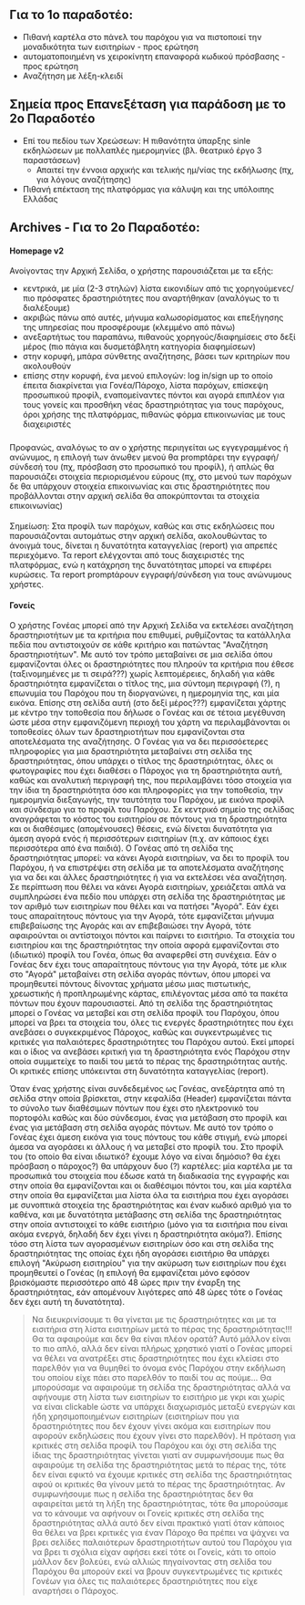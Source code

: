 ## Για το 1ο παραδοτέο:
- Πιθανή καρτέλα στο πάνελ του παρόχου για να πιστοποιεί την μοναδικότητα των εισιτηρίων - προς ερώτηση
- αυτοματοποιημένη vs χειροκίνητη επαναφορά κωδικού πρόσβασης - προς ερώτηση
- Αναζήτηση με λέξη-κλειδί



## Σημεία προς Επανεξέταση για παράδοση με το 2ο Παραδοτέο
- Επί του πεδίου των Χρεώσεων: 
Η πιθανότητα ύπαρξης sinle εκδηλώσεων με πολλαπλές ημερομηνίες (βλ. θεατρικό έργο 3 παραστάσεων)
	- Απαιτεί την έννοια αρχικής και τελικής ημ/νίας της εκδήλωσης (πχ, για λόγους αναζήτησης)
- Πιθανή επέκταση της πλατφόρμας για κάλυψη και της υπόλοιπης Ελλάδας
	
	
	

	
	
	
	

## Archives - Για το 2ο Παραδοτέο:

#### Homepage v2
Ανοίγοντας την Αρχική Σελίδα, ο χρήστης παρουσιάζεται με τα εξής:
- κεντρικά, με μία (2-3 στηλών) λίστα εικονιδίων από τις χορηγούμενες/πιο πρόσφατες δραστηριότητες που αναρτήθηκαν (αναλόγως το τι διαλέξουμε)
- ακριβώς πάνω από αυτές, μήνυμα καλωσορίσματος και επεξήγησης της υπηρεσίας που προσφέρουμε (κλεμμένο από πάνω)
- ανεξαρτήτως του παραπάνω, πιθανούς χορηγούς/διαφημίσεις στο δεξί μέρος (πιο πάγια και δυσμετάβλητη κατηγορία διαφημίσεων)
- στην κορυφή, μπάρα σύνθετης αναζήτησης, βάσει των κριτηρίων που ακολουθούν
- επίσης στην κορυφή, ένα μενού επιλογών: log in/sign up το οποίο έπειτα διακρίνεται για Γονέα/Πάροχο, λίστα παρόχων, επίσκεψη προσωπικού προφίλ, εναπομείναντες πόντοι και αγορά επιπλέον για τους γονείς και προσθήκη νέας δραστηριότητας για τους παρόχους, όροι χρήσης της πλατφόρμας, πιθανώς φόρμα επικοινωνίας με τους διαχειριστές
##### 
Προφανώς, αναλόγως το αν ο χρήστης περιηγείται ως εγγεγραμμένος ή ανώνυμος, η επιλογή των άνωθεν μενού θα promptάρει την εγγραφή/σύνδεσή του (πχ, πρόσβαση στο προσωπικό του προφίλ), ή απλώς θα παρουσιάζει στοιχεία περιορισμένου εύρους (πχ, στο μενού των παρόχων δε θα υπάρχουν στοιχεία επικοινωνίας και στις δραστηριότητες που προβάλλονται στην αρχική σελίδα θα αποκρύπτονται τα στοιχεία επικοινωνίας)
####
Σημείωση: Στα προφίλ των παρόχων, καθώς και στις εκδηλώσεις που παρουσιάζονται αυτομάτως στην αρχική σελίδα, ακολουθώντας το άνοιγμά τους, δίνεται η δυνατότητα καταγγελίας (report) για απρεπές περιεχόμενο. Τα report ελέγχονται από τους διαχειριστές της πλατφόρμας, ενώ η κατάχρηση της δυνατότητας μπορεί να επιφέρει κυρώσεις.  Τα report promptάρουν εγγραφή/σύνδεση για τους ανώνυμους χρήστες. 





#### Γονείς
Ο χρήστης Γονέας μπορεί από την Αρχική Σελίδα να εκτελέσει αναζήτηση δραστηριοτήτων με τα κριτήρια που επιθυμεί, ρυθμίζοντας τα κατάλληλα πεδία που αντιστοιχούν σε κάθε κριτήριο και πατώντας "Αναζήτηση δραστηριοτήτων". Με αυτό τον τρόπο μεταβαίνει σε μια σελίδα όπου εμφανίζονται όλες οι δραστηριότητες που πληρούν τα κριτήρια που έθεσε (ταξινομημένες με τι σειρά???) χωρίς λεπτομέρειες, δηλαδή για κάθε δραστηριότητα εμφανίζεται ο τίτλος της, μια σύντομη περιγραφή (?), η επωνυμία του Παρόχου που τη διοργανώνει, η ημερομηνία της, και μία εικόνα. Επίσης στη σελίδα αυτή (στο δεξί μέρος???) εμφανίζεται χάρτης με κέντρο την τοποθεσία που δήλωσε ο Γονέας και σε τέτοια μεγέθυνση ώστε μέσα στην εμφανιζόμενη περιοχή του χάρτη να περιλαμβάνονται οι τοποθεσίες όλων των δραστηριοτήτων που εμφανίζονται στα αποτελέσματα της αναζήτησης. Ο Γονέας για να δει περισσόετερες πληροφορίες για μια δραστηριότητα μεταβαίνει στη σελίδα της δραστηριότητας, όπου υπάρχει ο τίτλος της δραστηριότητας, όλες οι φωτογραφίες που έχει διαθέσει ο Πάροχος για τη δραστηριότητα αυτή, καθώς και αναλυτική περιγραφή της, που περιλαμβάνει τόσο στοιχεία για την ίδια τη δραστηριότητα όσο και πληροφορίες για την τοποθεσία, την ημερομηνία διεξαγωγής, την ταυτότητα του Παρόχου, με εικόνα προφίλ και σύνδεσμο για το προφίλ του Παρόχου. Σε κεντρικό σημείο της σελίδας αναγράφεται το κόστος του εισιτηρίου σε πόντους για τη δραστηριότητα και οι διαθέσιμες (απομένουσες) θέσεις, ενώ δίνεται δυνατότητα για άμεση αγορά ενός ή περισσότερων εισιτηρίων (π.χ. αν κάποιος έχει περισσότερα από ένα παιδιά). Ο Γονέας από τη σελίδα της δραστηριότητας μπορεί: να κάνει Αγορά εισιτηρίων, να δει το προφίλ του Παρόχου, ή να επιστρέψει στη σελίδα με τα αποτελέσματα αναζήτησης για να δει και άλλες δραστηριότητες ή για να εκτελέσει νέα αναζήτηση. Σε περίπτωση που θέλει να κάνει Αγορά εισιτηρίων, χρειάζεται απλά να συμπληρώσει ένα πεδίο που υπάρχει στη σελίδα της δραστηριότητας με τον αριθμό των εισιτηρίων που θέλει και να πατήσει "Αγορά". Εάν έχει τους απαραίτητους πόντους για την Αγορά, τότε εμφανίζεται μήνυμα επιβεβαίωσης της Αγοράς και αν επιβεβαιώσει την Αγορά, τότε αφαιρούνται οι αντίστοιχοι πόντοι και παίρνει το εισιτήριο. Τα στοιχεία του εισιτηρίου και της δραστηριότητας την οποία αφορά εμφανίζονται στο (ιδιωτικό) προφίλ του Γονέα, όπως θα αναφερθεί στη συνέχεια. Εάν ο Γονέας δεν έχει τους απαραίτητους πόντους για την Αγορά, τότε με κλικ στο "Αγορά" μεταβαίνει στη σελίδα αγοράς πόντων, όπου μπορεί να προμηθευτεί πόντους δίνοντας χρήματα μέσω μιας πιστωτικής, χρεωστικής ή προπληρωμένης κάρτας, επιλέγοντας μέσα από τα πακέτα πόντων που έχουν παρουσιαστεί. Από τη σελίδα της δραστηριότητας μπορεί ο Γονέας να μεταβεί και στη σελίδα προφίλ του Παρόχου, όπου μπορεί να βρει τα στοιχεία του, όλες τις ενεργές δραστηριότητες που έχει ανεβάσει ο συγκεκριμένος Πάροχος, καθώς και συγκεντρωμένες τις κριτικές για παλαιότερες δραστηριότητες του Παρόχου αυτού. Εκεί μπορεί και ο ίδιος να ανεβάσει κριτική για τη δραστηριότητα ενός Παρόχου στην οποία συμμετείχε το παιδί του μετά το πέρας της δραστηριότητας αυτής. Οι κριτικές επίσης υπόκεινται στη δυνατότητα καταγγελίας (report).

Όταν ένας χρήστης είναι συνδεδεμένος ως Γονέας, ανεξάρτητα από τη σελίδα στην οποία βρίσκεται, στην κεφαλίδα (Header) εμφανίζεται πάντα το σύνολο των διαθέσιμων πόντων που έχει στο ηλεκτρονικό του πορτοφόλι καθώς και δύο σύνδεσμοι, ένας για μετάβαση στο προφίλ και ένας για μετάβαση στη σελίδα αγοράς πόντων. Με αυτό τον τρόπο ο Γονέας έχει άμεση εικόνα για τους πόντους του κάθε στιγμή, ενώ μπορεί άμεσα να αγοράσει κι άλλους ή να μεταβεί στο προφίλ του. Στο προφίλ του (το οποίο θα είναι ιδιωτικό? έχουμε λόγο να είναι δημόσιο? θα έχει πρόσβαση ο πάροχος?) θα υπάρχουν δυο (?) καρτέλες: μία καρτέλα με τα προσωπικά του στοιχεία που έδωσε κατά τη διαδικασία της εγγραφής και στην οποία θα εμφανίζονται και οι διαθέσιμοι πόντοι του, και μία καρτέλα στην οποία θα εμφανίζεται μια λίστα όλα τα εισιτήρια που έχει αγοράσει με συνοπτικά στοιχεία της δραστηριότητας και έναν κωδικό αριθμό για το καθένα, και με δυνατότητα μετάβασης στη σελίδα της δραστηριότητας στην οποία αντιστοιχεί το κάθε εισιτήριο (μόνο για τα εισιτήρια που είναι ακόμα ενεργά, δηλαδή δεν έχει γίνει η δραστηριότητα ακόμα?). Επίσης τόσο στη λίστα των αγορασμένων εισιτηρίων όσο και στη σελίδα της δραστηριότητας της οποίας έχει ήδη αγοράσει εισιτήριο θα υπάρχει επιλογή "Ακύρωση εισιτηρίου" για την ακύρωση των εισιτηρίων που έχει προμηθευτεί ο Γονέας (η επιλογή θα εμφανίζεται μόνο εφόσον βρισκόμαστε περισσότερο από 48 ώρες πριν την έναρξη της δραστηριότητας, εάν απομένουν λιγότερες από 48 ώρες τότε ο Γονέας δεν έχει αυτή τη δυνατότητα).
>Να διευκρινίσουμε τι θα γίνεται με τις δραστηριότητες και με τα εισιτήρια στη λίστα εισιτηρίων μετά το πέρας της δραστηριότητας!!! Θα τα αφαιρούμε και δεν θα είναι πλέον ορατά? Αυτό μάλλον είναι το πιο απλό, αλλά δεν είναι πλήρως χρηστικό γιατί ο Γονέας μπορεί να θέλει να ανατρέξει στις δραστηριότητες που έχει κλείσει στο παρελθόν για να θυμηθεί το όνομα ενός Παρόχου στην εκδήλωση του οποίου είχε πάει στο παρελθόν το παιδί του ας πούμε... Θα μπορούσαμε να αφαιρούμε τη σελίδα της δραστηριότητας αλλά να αφήνουμε στη λίστα των εισιτηρίων το εισιτήριο με γκρι και χωρίς να είναι clickable ώστε να υπάρχει διαχωρισμός μεταξύ ενεργών και ήδη χρησιμοποιημένων εισιτηρίων (εισιτηρίων που για δραστηριότητες που δεν έχουν γίνει ακόμα και εισιτηρίων που αφορούν εκδηλώσεις που έχουν γίνει στο παρελθόν). Η πρόταση για κριτικές στη σελίδα προφίλ του Παρόχου και όχι στη σελίδα της ίδιας της δραστηριότητας γίνεται γιατί αν συμφωνήσουμε πως θα αφαιρούμε τη σελίδα της δραστηριότητας μετά το πέρας της, τότε δεν είναι εφικτό να έχουμε κριτικές στη σελίδα της δραστηριότητας αφού οι κριτικές θα γίνουν μετά το πέρας της δραστηριότητας. Αν συμφωνήσουμε πως η σελίδα της δραστηριότητας δεν θα αφαιρείται μετά τη λήξη της δραστηριότητας, τότε θα μπορούσαμε να το κάνουμε να αφήνουν οι Γονείς κριτικές στη σελίδα της δραστηριότητας αλλά αυτό δεν είναι πρακτικό γιατί όταν κάποιος θα θέλει να βρει κριτικές για έναν Πάροχο θα πρέπει να ψάχνει να βρει σελίδες παλαιότερων δραστηριοτήτων αυτού του Παρόχου για να βρει τι σχόλια είχαν αφήσει εκεί τότε οι Γονείς, κάτι το οποίο μάλλον δεν βολεύει, ενώ αλλιώς πηγαίνοντας στη σελίδα του Παρόχου θα μπορούν εκεί να βρουν συγκεντρωμένες τις κριτικές Γονέων για όλες τις παλαιότερες δραστηριότητες που είχε αναρτήσει ο Πάροχος.
